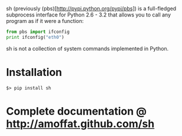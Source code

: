 sh (previously (pbs)[http://pypi.python.org/pypi/pbs]) is a full-fledged
subprocess interface for Python 2.6 - 3.2
that allows you to call any program as if it were a function:

```python
from pbs import ifconfig
print ifconfig("eth0")
```

sh is not a collection of system commands implemented in Python.

# Installation

    $> pip install sh

# Complete documentation @ http://amoffat.github.com/sh